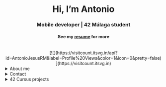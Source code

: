 <h1 align="center">Hi, I’m Antonio</img>  </h1>
<h3 align="center">Mobile developer | 42 Málaga student </h3>
<h4 align="center">See my <a href="https://github.com/AntonioJesusRM/AntonioJesusRM/blob/main/Curriculum.pdf" target="_blank">resume</a> for more</h4>

<div align="center">
<br>
[![](https://visitcount.itsvg.in/api?id=AntonioJesusRM&label=Profile%20Views&color=1&icon=0&pretty=false)](https://visitcount.itsvg.in)
</div>

<details>
  <summary>About me</summary>
<h2 align="center">About me</h2>

<p>
I am a junior developer who has successfully completed a mobile programming bootcamp and the prestigious 42 course. Since starting my higher education in programming, I have worked on various personal projects and continued my education, driven by my passion for technology.

I have demonstrated strong skills in effort and learning, resilience to frustration, and problem-solving abilities throughout my professional experience. I am looking for a project where I can apply my knowledge as a mobile app developer and continue growing in a company that shares my values.
</p>
<h2 align="center">My Technical Skills</h2>

<h3>Languages</h3>

[![My Skills](https://skillicons.dev/icons?i=kotlin,c,cpp,html,css,js,python)](https://skillicons.dev)

<h3>Tools</h3>

[![My Skills](https://skillicons.dev/icons?i=androidstudio,bash,vim,vscode,github,git,docker)](https://skillicons.dev)

</details>

<details>
  <summary> Contact</summary>
<div align="center">
    <h2 align="center">You can reach me by:</h2>
    <p align="center">
      <br/>
      <a href="https://www.linkedin.com/in/antonio-jesus-ruiz-moreno/" target="blank"><img align="center"
         src="https://img.shields.io/badge/LinkedIn-0077B5?style=for-the-badge&logo=linkedin&logoColor=whitE"
         alt="AntonioJesusRM linkedin" height="30"/></a>
      <a href="mailto:antjrm95@hotmail.com" target="blank"><img align="center"
         src="https://img.shields.io/badge/Gmail-D14836?style=for-the-badge&logo=gmail&logoColor=white"
         alt="AntonioJesusRM mail" height="30"/></a>
      <a href="https://wa.me/+34622940920" target="blank"><img align="center"
         src="https://img.shields.io/badge/WhatsApp-25D366?style=for-the-badge&logo=whatsapp&logoColor=white"
         alt="AntonioJesusRM Whatsapp" height="30"/></a>
      <br>
    </p>
</details>
<details>
  <summary>42 Cursus projects</summary>
<div align="center">
<h2>42 Cursus projects</h2>
</div>
<p align="left">This is my Github profile where you can find all the projects I have completed during my time at 42.</p>

| Nº | Project Name | Description | Status |
| --- | --- | --- | --- |
| 01 | [libft](../../../libft) | My first own C library | ✅ |
| 02 | [ft_printf](../../../42Malaga-ft_printf)             | Recoding the printf function | ✅ | 
| 03 | [get_next_line](../../../42Malaga-get_next_line)     | A function that reads a line from a file descriptor | ✅ |
| 04 | Born2beroot | Setting up a secured server | ✅ |
| 05 | [push_swap](../../../42Malaga-push_swap) | A sorting algorithm using two stacks | ✅ |
| 06 | [minitalk](../../../42Malaga-minitalk)                | A client-server program to exchange messages using signals | ✅ |
| 07 | [FdF](../../../42Malaga-fdf)                          | A 3D wireframe renderer | ✅ |
| 08 | [Philosphers](../../../42Malaga-philosophers)  | A program that simulates the dining philosophers problem | ✅ |
| 09 | [minishell](../../../42Malaga-minishell) | A UNIX shell implementation | ✅ |
| 10 | [cub3d](../../../42Malaga-cub3D) | A raycasting 3D game engine | ✅ |
| 12 | [CPP Module 00](../../../42Malaga-CPP/tree/master/CPP00) | Introduction to C++ | ✅ |
| 13 | [CPP Module 01](../../../42Malaga-CPP/tree/master/CPP01) | Memory allocation and references in C++ | ✅ |
| 14 | [CPP Module 02](../../../42Malaga-CPP/tree/master/CPP02) | Ad-hoc polymorphism, operators overload and canonical classes in C++ | ✅ |
| 15 | [CPP Module 03](../../../42Malaga-CPP/tree/master/CPP03) | Inheritance in C++ | ✅ | 80/100 |
| 16 | [CPP Module 04](../../../42Malaga-CPP/tree/master/CPP04) | Subtype polymorphism, abstract classes, interfaces in C++ | ✅ |
| 17 | [CPP Module 05](../../../42Malaga-CPP/tree/master/CPP05) | Nested classes, exceptions, and file streams in C++ | ✅ |
| 18 | [CPP Module 06](../../../42Malaga-CPP/tree/master/CPP06) | Casts in C++, templates, STL | ✅ |
| 19 | [CPP Module 07](../../../42Malaga-CPP/tree/master/CPP07) | Templates in depth, containers in C++ | ✅ |
| 20 | [CPP Module 08](../../../42Malaga-CPP/tree/master/CPP08) | Templated containers, iterators in C++ | ✅ |
| 21 | [CPP Module 09](../../../42Malaga-CPP/tree/master/CPP09) | Templated containers, iterators in C++ | ✅ |
| 22 | NetPractice | Network and system administration exercises | ✅ |
| 23 | webserv | Implementation of a basic HTTP server | ✅ |
| 24 | Inception | Docker-Compose project | ✅ |
| 25 | ft_transcendence | Implementation of a multiplayer game server | ✅ |
---

<div align="center">
  <br>
  <a href="https://github.com/oakoudad/badge42">
    <img src="https://badge.mediaplus.ma/black/aruiz-mo?UM6P=off" alt="aruiz-mo's 42 stats">
  </a>
</div>
</details>
